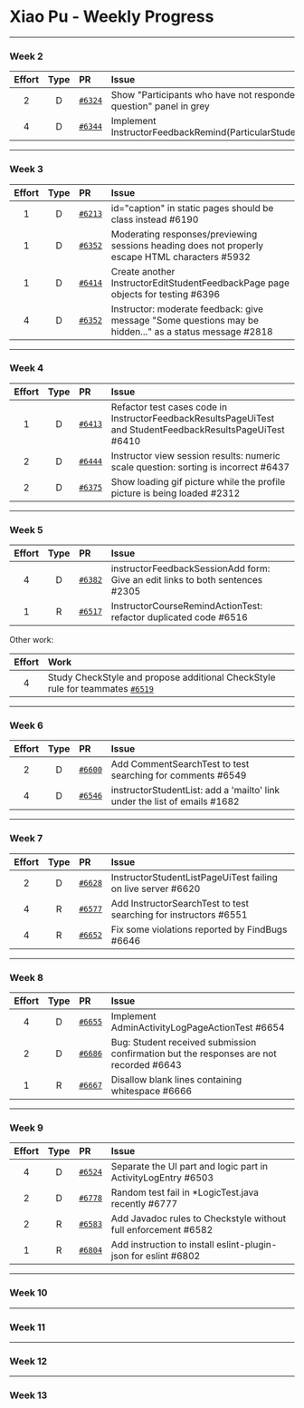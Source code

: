 # Xiao Pu - Weekly Progress

---

### Week 2

Effort| Type | PR | Issue
:----:|:----:|:-----------|:------
2 | D | [`#6324`](https://github.com/TEAMMATES/teammates/pull/6324) | Show "Participants who have not responded to any question" panel in grey
4 | D | [`#6344`](https://github.com/TEAMMATES/teammates/pull/6344) | Implement InstructorFeedbackRemind(ParticularStudents)ActionTest

---
### Week 3

Effort| Type | PR | Issue
:----:|:----:|:-----------|:------
1 | D | [`#6213`](https://github.com/TEAMMATES/teammates/pull/6213) | id="caption" in static pages should be class instead #6190
1 | D | [`#6352`](https://github.com/TEAMMATES/teammates/pull/6352) | Moderating responses/previewing sessions heading does not properly escape HTML characters #5932
1 | D | [`#6414`](https://github.com/TEAMMATES/teammates/pull/6414) | Create another InstructorEditStudentFeedbackPage page objects for testing #6396
4 | D | [`#6352`](https://github.com/TEAMMATES/teammates/pull/6352) | Instructor: moderate feedback: give message "Some questions may be hidden..." as a status message #2818

---
### Week 4

Effort| Type | PR | Issue
:----:|:----:|:-----------|:------
1 | D | [`#6413`](https://github.com/TEAMMATES/teammates/pull/6413) | Refactor test cases code in InstructorFeedbackResultsPageUiTest and StudentFeedbackResultsPageUiTest #6410
2 | D | [`#6444`](https://github.com/TEAMMATES/teammates/pull/6444) | Instructor view session results: numeric scale question: sorting is incorrect #6437 
2 | D | [`#6375`](https://github.com/TEAMMATES/teammates/pull/6375) | Show loading gif picture while the profile picture is being loaded #2312

---
### Week 5

Effort| Type | PR | Issue
:----:|:----:|:-----------|:------
4 | D | [`#6382`](https://github.com/TEAMMATES/teammates/pull/6382) | instructorFeedbackSessionAdd form: Give an edit links to both sentences #2305
1 | R | [`#6517`](https://github.com/TEAMMATES/teammates/pull/6517) | InstructorCourseRemindActionTest: refactor duplicated code #6516

Other work:

Effort | Work
:----:|:----
4 | Study CheckStyle and propose additional CheckStyle rule for teammates [`#6519`](https://github.com/TEAMMATES/teammates/issues/6519)

---
### Week 6

Effort| Type | PR | Issue
:----:|:----:|:-----------|:------
2 | D | [`#6600`](https://github.com/TEAMMATES/teammates/pull/6600) | Add CommentSearchTest to test searching for comments #6549
4 | D | [`#6546`](https://github.com/TEAMMATES/teammates/pull/6546) |instructorStudentList: add a 'mailto' link under the list of emails #1682

---
### Week 7

Effort| Type | PR | Issue
:----:|:----:|:-----------|:------
2 | D | [`#6628`](https://github.com/TEAMMATES/teammates/pull/6628) | InstructorStudentListPageUiTest failing on live server #6620
4 | R | [`#6577`](https://github.com/TEAMMATES/teammates/pull/6577) | Add InstructorSearchTest to test searching for instructors #6551
4 | R | [`#6652`](https://github.com/TEAMMATES/teammates/pull/6652) | Fix some violations reported by FindBugs #6646

---
### Week 8

Effort| Type | PR | Issue
:----:|:----:|:-----------|:------
4 | D | [`#6655`](https://github.com/TEAMMATES/teammates/pull/6655) | Implement AdminActivityLogPageActionTest #6654
2 | D | [`#6686`](https://github.com/TEAMMATES/teammates/pull/6686) | Bug: Student received submission confirmation but the responses are not recorded #6643
1 | R | [`#6667`](https://github.com/TEAMMATES/teammates/pull/6667) | Disallow blank lines containing whitespace #6666

---
### Week 9

Effort| Type | PR | Issue
:----:|:----:|:-----------|:------
4 | D | [`#6524`](https://github.com/TEAMMATES/teammates/pull/6524) | Separate the UI part and logic part in ActivityLogEntry #6503
2 | D | [`#6778`](https://github.com/TEAMMATES/teammates/pull/6778) | Random test fail in *LogicTest.java recently #6777
2 | R | [`#6583`](https://github.com/TEAMMATES/teammates/pull/6583) | Add Javadoc rules to Checkstyle without full enforcement #6582
1 | R | [`#6804`](https://github.com/TEAMMATES/teammates/pull/6804) | Add instruction to install eslint-plugin-json for eslint #6802

---
### Week 10

---
### Week 11

---
### Week 12

---
### Week 13

